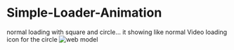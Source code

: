 # Simple-Loader-Animation
normal loading with square and circle... it showing like normal Video loading icon for the circle
![web model](https://github.com/thvithran/Simple-Loader-Animation/assets/73452153/e2b30e37-7132-4a14-87d6-1fac3aecc27b)
